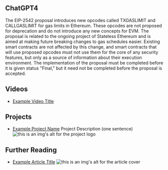 ## ChatGPT4

The EIP-2542 proposal introduces new opcodes called TXGASLIMIT and CALLGASLIMIT for gas limits in Ethereum. These opcodes are not proposed for deprecation and do not introduce any new concepts for EVM. The proposal is related to the ongoing project of Stateless Ethereum and is aimed at making future breaking changes to gas schedules easier. Existing smart contracts are not affected by this change, and smart contracts that will use proposed opcodes must not use them for the core of any security features, but only as a source of information about their execution environment. The implementation of the proposal must be completed before it is given status "Final," but it need not be completed before the proposal is accepted.

## Videos

- [Example Video Title](https://www.youtube.com/watch?v=TDGq4aeevgY)

## Projects

- [Example Project Name](https://xxxx.xxx/xxxxx) Project Description (one sentence) ![this is an img's alt for the project logo](https://xxxx.xxx/project-logo.xxx)

## Further Reading

- [Example Article Title](https://xxxx.xxx/xxxxx) ![this is an img's alt for the article cover](https://xxxx.xxx/article-cover.xxx)
